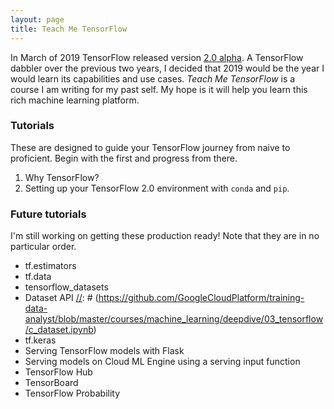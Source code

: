 ```yaml
---
layout: page
title: Teach Me TensorFlow
---
```


In March of 2019 TensorFlow released version [2.0 alpha](https://www.tensorflow.org/alpha). A TensorFlow dabbler over the previous two years, I decided that 2019 would be the year I would learn its capabilities and use cases. _Teach Me TensorFlow_ is a course I am writing for my past self. My hope is it will help you learn this rich machine learning platform.

### Tutorials

These are designed to guide your TensorFlow journey from naive to proficient. Begin with the first and progress from there.

1. Why TensorFlow?
2. Setting up your TensorFlow 2.0 environment with `conda` and `pip`.

### Future tutorials

I'm still working on getting these production ready! Note that they are in no particular order.

* tf.estimators
* tf.data
* tensorflow_datasets
* Dataset API
[//]: # (https://github.com/GoogleCloudPlatform/training-data-analyst/blob/master/courses/machine_learning/deepdive/03_tensorflow/c_dataset.ipynb)
* tf.keras
* Serving TensorFlow models with Flask
* Serving models on Cloud ML Engine using a serving input function
* TensorFlow Hub
* TensorBoard
* TensorFlow Probability

[//]: # (A way to introduce tf.data.Datasets and tf.keras.layers is by extending tf.estimator. Introduce a basic estimator, then ask what we do when we don't have enough memory? That's where tf.data.Datasets comes in. One of the basic estimator models not working for you? Let's get more detailed with out neural network architecture by introducing tf.keras.layers!)
